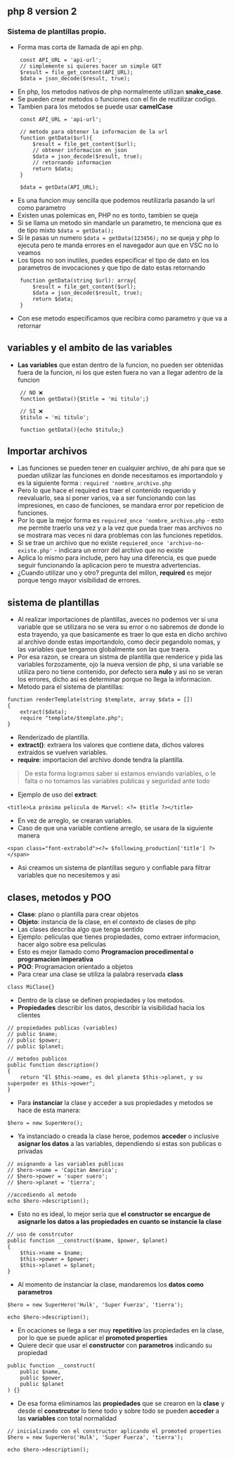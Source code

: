 ## php 8 version 2

### Sistema de plantillas propio.
- Forma mas corta de llamada de api en php.
~~~
    const API_URL = 'api-url';
    // simplemente si quieres hacer un simple GET
    $result = file_get_content(API_URL);
    $data = json_decode($result, true);
~~~
- En php, los metodos nativos de php normalmente utilizan **snake_case**.
- Se pueden crear metodos o funciones con el fin de reutilizar codigo.
- Tambien para los metodos se puede usar **camelCase**
~~~
    const API_URL = 'api-url';

    // metodo para obtener la informacion de la url
    function getData($url){
        $result = file_get_content($url);
        // obtener informacion en json
        $data = json_decode($result, true);
        // retornando informacion
        return $data;
    }

    $data = getData(API_URL);
~~~
- Es una funcion muy sencilla que podemos reutilizarla pasando la url como parametro 
- Existen unas polemicas en, PHP no es tonto, tambien se queja
- Si se llama un metodo sin mandarle un parametro, te menciona que es de tipo mixto `$data = getData();`
- Si le pasas un numero `$data = getData(123456);` no se queja y php lo ejecuta pero te manda errores en el navegador aun que en VSC no lo veamos
- Los tipos no son inutiles, puedes especificar el tipo de dato en los parametros de invocaciones y que tipo de dato estas retornando
~~~
    function getData(string $url): array{
        $result = file_get_content($url);
        $data = json_decode($result, true);
        return $data;
    }
~~~
- Con ese metodo especificamos que recibira como parametro y que va a retornar

## variables y el ambito de las variables
- **Las variables** que estan dentro de la funcion, no pueden ser obtenidas fuera de la funcion, ni los que esten fuera no van a llegar adentro de la funcion
~~~
    // NO ❌
    function getData(){$title = 'mi titulo';}

    // SI ❌
    $titulo = 'mi titulo';

    function getData(){echo $titulo;}
~~~

## Importar archivos
- Las funciones se pueden tener en cualquier archivo, de ahi para que se puedan utilizar las funciones en donde necesitamos es importandolo y es la siguiente forma : `required 'nombre_archivo.php`
- Pero lo que hace el required es traer el contenido requerido y reevaluarlo, sea si poner varios, va a ser funcionando con las impresiones, en caso de funciones, se mandara error por repeticion de funciones.
- Por lo que la mejor forma es `required_once 'nombre_archivo.php` - esto me permite traerlo una vez y a la vez que pueda traer mas archivos no se mostrara mas veces ni dara problemas con las funciones repetidos.
- Si se trae un archivo que no existe `requiered_once 'archivo-no-existe.php'` - indicara un errorr del archivo que no existe
- Aplica lo mismo para include, pero hay una diferencia, es que puede seguir funcionando la aplicacion pero te muestra advertencias.
- ¿Cuando utilizar uno y otro? pregunta del millon, **required** es mejor porque tengo mayor visibilidad de errores.

## sistema de plantillas
- Al realizar importaciones de plantillas, aveces no podemos ver si una variable que se utilizara no se vera su error o no sabremos de donde lo esta trayendo, ya que basicamente es traer lo que esta en dicho archivo al archivo donde estas importandolo, como decir pegandolo nomas, y las variables que tengamos globalmente son las que traera. 
- Por esa razon, se creara un sistma de plantilla que renderice y pida las variables forzozamente, ojo la nueva version de php, si una variable se utiliza pero no tiene contenido, por defecto sera **nulo** y asi no se veran los errores, dicho asi es determinar porque no llega la informacion.
- Metodo para el sistema de plantillas:
~~~
function renderTemplate(string $template, array $data = [])
{
    extract($data);
    require "template/$template.php";
}
~~~
- Renderizado de plantilla.
- **extract()**: extraera los valores que contiene data, dichos valores extraidos se vuelven variables.
- **require**: importacion del archivo donde tendra la plantilla.

>De esta forma logramos saber si estamos enviando variables, o le falta o no tomamos las variables publicas y seguridad ante todo
- Ejemplo de uso del **extract**:
~~~
<title>La próxima pelicula de Marvel: <?= $title ?></title>
~~~
- En vez de arreglo, se crearan variables.
- Caso de que una variable contiene arreglo, se usara de la siguiente manera
~~~
<span class="font-extrabold"><?= $following_production['title'] ?></span>
~~~
- Asi creamos un sistema de plantillas seguro y confiable para filtrar variables que no necesitemos y asi

## clases, metodos y POO
- **Clase**: plano o plantilla para crear objetos
- **Objeto**: instancia de la clase, en el contexto de clases de php
- Las clases describa algo que tenga sentido
- Ejemplo: peliculas que tienes propiedades, como extraer informacion, hacer algo sobre esa peliculas
- Esto es mejor llamado como **Programacion procedimental o programacion imperativa**
- **POO**: Programacion orientado a objetos
- Para crear una clase se utiliza la palabra reservada **class**
~~~
class MiClase{}
~~~
- Dentro de la clase se definen propiedades y los metodos.
- **Propiedades** describir los datos, describir la visibilidad hacia los clientes
~~~
// propiedades publicas (variables)
// public $name;
// public $power;
// public $planet;

// metodos publicos
public function description()
{
    return "El $this->name, es del planeta $this->planet, y su superpoder es $this->power";
}
~~~
- Para **instanciar** la clase y acceder a sus propiedades y metodos se hace de esta manera:
~~~
$hero = new SuperHero();
~~~
- Ya instanciado o creada la clase heroe, podemos **acceder** o inclusive **asignar los datos** a las variables, dependiendo si estas son publicas o privadas
~~~
// asignando a las variables publicas
// $hero->name = 'Capitan America';
// $hero->power = 'super suero';
// $hero->planet = 'tierra';

//accediendo al metodo
echo $hero->description();
~~~
- Esto no es ideal, lo mejor seria que **el constructor se encargue de asignarle los datos a las propiedades en cuanto se instancie la clase**
~~~
// uso de constrcutor
public function __construct($name, $power, $planet)
{
    $this->name = $name;
    $this->power = $power;
    $this->planet = $planet;
}
~~~
- Al momento de instanciar la clase, mandaremos los **datos como parametros**
~~~
$hero = new SuperHero('Hulk', 'Super Fuerza', 'tierra');

echo $hero->description();
~~~
- En ocaciones se llega a ser muy **repetitivo** las propiedades en la clase, por lo que se puede aplicar el **promoted properties**
- Quiere decir que usar el **constructor** con **parametros** indicando su propiedad
~~~
public function __construct(
    public $name,
    public $power,
    public $planet
) {}
~~~
- De esa forma eliminamos las **propiedades** que se crearon en la **clase** y desde el **constrcutor** lo tiene todo y sobre todo se pueden **acceder** a las **variables** con total normalidad
~~~
// inicializando con el constructor aplicando el promoted properties
$hero = new SuperHero('Hulk', 'Super Fuerza', 'tierra');

echo $hero->description();
~~~
